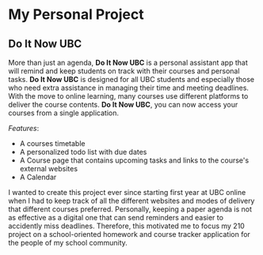 # My Personal Project

## Do It Now UBC

More than just an agenda, **Do It Now UBC** is a personal assistant app that will remind and keep students on track
with their courses and personal tasks. **Do It Now UBC** is designed for all UBC students
and especially those who need extra assistance in managing their time and meeting deadlines.
With the move to online learning, many courses use different platforms to deliver the course
contents. **Do It Now UBC**, you can now access your courses from a single application.


*Features*:
- A courses timetable 
- A personalized todo list with due dates
- A Course page that contains upcoming tasks and links to the course's external websites
- A Calendar


I wanted to create this project ever since starting first year at UBC online when I had to keep track
of all the different websites and modes of delivery that different courses preferred. Personally, keeping 
a paper agenda is not as effective as a digital one that can send reminders and easier to accidently miss
deadlines. Therefore, this motivated me to focus my 210 project on a school-oriented homework and course 
tracker application for the people of my school community.